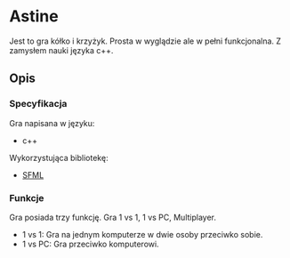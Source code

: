 # Astine
Jest to gra kółko i krzyżyk. Prosta w wyglądzie ale w pełni funkcjonalna. Z zamysłem nauki języka c++.

## Opis
### Specyfikacja
Gra napisana w języku:
* c++

Wykorzystująca bibliotekę:
* [SFML](https://www.sfml-dev.org/)

### Funkcje
Gra posiada trzy funkcję. Gra 1 vs 1, 1 vs PC, Multiplayer.
- 1 vs 1: Gra na jednym komputerze w dwie osoby przeciwko sobie.
- 1 vs PC: Gra przeciwko komputerowi.
